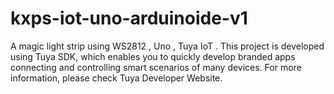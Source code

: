 # kxps-iot-uno-arduinoide-v1
A magic light strip using WS2812 , Uno , Tuya IoT .
This project is developed using Tuya SDK, which enables you to quickly develop
branded apps connecting and controlling smart scenarios of many devices.
For more information, please check Tuya Developer Website.
